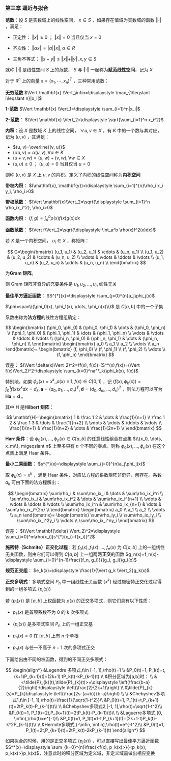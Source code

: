 ### **第三章 逼近与拟合**

**范数**：设 $S$ 是实数域上的线性空间， $x\in S$ ，如果存在值域为实数域的函数 $\Vert\cdot\Vert$ ，满足：

- 正定性： $\Vert x\Vert\geqslant0$ ； $\Vert x \Vert=0$ 当且仅当 $x=0$ 
- 齐次性： $\Vert \alpha x \Vert=\lvert \alpha\rvert\Vert x\Vert, \alpha\in R$ 

- 三角不等式： $\Vert x+y \Vert \leqslant \Vert x \Vert +\Vert y\Vert, x, y\in S$ 

就称 $\Vert\cdot\Vert$ 是线性空间 $S$ 上的范数， $S$ 与 $\Vert\cdot \Vert$ 一起称为**赋范线性空间**，记为 $X$ 

对于 $\mathsf{R}^n$ 上的向量 $x=(x_1,\cdots,x_n)^T$ ，三种常用范数：

**无穷范数** $\Vert \mathbf{x} \Vert_\infin=\displaystyle \max_{1\leqslant i\leqslant n}|x_i|$ 

**1-范数** $\Vert \mathbf{x} \Vert_1=\displaystyle \sum_{i=1}^n|x_i|$ 

**2-范数**： $\Vert \mathbf{x} \Vert_2=\displaystyle \sqrt{\sum_{i=1}^n x_i^2}$ 

**内积**：设 $X$ 是数域 $K$ 上的线性空间， $\forall u, v\in X$ 。有 $K$ 中的一个数与其对应，记为 $(u, v)$ ，其满足：

-  $(u, v)=\overline{(v, u)}$ 
-  $(\alpha u, v)=\alpha(u, v), \forall \alpha \in K$ 
-  $(u+v, w)=(u, w)+(v, w), \forall w\in X$ 
-  $(u, u)\geqslant 0$ ； $(u, u)=0$ 当且仅当 $u=0$ 

则称 $(u, v)$ 是 $X$ 上 $u, v$ 的内积。定义了内积的线性空间称为**内积空间**

**带权内积**： $(\mathbf{x}, \mathbf{y})=\displaystyle \sum_{i=1}^{n}\rho_i x_i y_i, \rho_i>0$ 

**带权范数**： $\Vert \mathbf{x}\Vert_2=\sqrt{\displaystyle \sum_{i=1}^n \rho_ix_i^2}, \rho_i>0$ 

**函数内积**： $(f, g)=\displaystyle \int_a^b\rho(x)f(x)g(x)dx$ 

**函数范数**： $\Vert f\Vert_2=\sqrt{\displaystyle \int_a^b \rho(x)f^2(x)dx}$ 

若 $X$ 是一个内积空间， $u_i\in X$ ，称矩阵：

$$
G=\begin{bmatrix}
(u_1, u_1) & (u_2, u_1) & \cdots & (u_n, u_1) \\
(u_1, u_2) & (u_2, u_2) & \cdots & (u_n, u_2) \\
\vdots & \vdots & \ddots & \vdots \\
(u_1, u_n) & (u_2, u_n) & \cdots & (u_n, u_n) \\
\end{bmatrix}
$$

为**Gram 矩阵**。

则 Gram 矩阵非奇异的充要条件是 $u_1, u_2, \dots, u_n$ 线性无关

**最佳平方逼近函数**： $S^{*}(x)=\displaystyle \sum_{j=0}^{n}a_j\phi_j(x)$ 

 $\phi=span\\{\phi_0(x), \phi_1(x), \dots, \phi_n(x)\\}$ 是 $C[a, b]$ 中的一个子集

系数由称为**法方程**的线性方程组确定：

$$
\begin{bmatrix}
(\phi_0, \phi_0) & (\phi_0, \phi_1)  & \dots & (\phi_0, \phi_n) \\
(\phi_1, \phi_0) & (\phi_1, \phi_1)  & \dots & (\phi_1, \phi_n) \\
\vdots  & \vdots & \ddots & \vdots \\
(\phi_n, \phi_0) & (\phi_n, \phi_1)  & \dots & (\phi_n, \phi_n) \\
\end{bmatrix}
\begin{bmatrix}
a_0 \\ a_1 \\ a_2 \\ \vdots \\ a_n
\end{bmatrix}=
\begin{bmatrix}
(f, \phi_0) \\ (f, \phi_1) \\ (f, \phi_2) \\ \vdots \\ (f, \phi_n)
\end{bmatrix}
$$

误差： $(\Vert \delta(x)\Vert_2)^2=(f(x), f(x))-(S^*(x),f(x))=(\Vert f(x)\Vert_2)^2-\displaystyle \sum_{k=0}^na^*_k(\phi_k(x), f(x))$ 

特别地，如果 $\phi_k(x)=x^k, \rho(x)\equiv 1, f(x)\in C[0, 1]$ ，记 $(f(x), \phi_k(x))=\displaystyle \int_0^1f(x)x^kdx=d_k,\mathbf{a}=(a_0, a_1, \dots, a_n)^T, \mathbf{d}=(d_0, d_m, \dots, d_n)^T$ ，则法方程可以写为 $\mathbf{Ha}=\mathbf{d}$ 。

其中 $\mathbf{H}$ 是**Hilbert 矩阵**：

$$
\mathbf{H}=\begin{bmatrix}
1 & \frac 1 2  & \dots & \frac{1}{n+1} \\
\frac 1 2 & \frac 1 3  & \dots & \frac{1}{n+2} \\
\vdots  & \vdots & \ddots & \vdots \\
\frac{1}{n+1} & \frac{1}{n+2}  & \dots & \frac{1}{2n+1} \\
\end{bmatrix}
$$

**Harr 条件**：设 $\phi_0(x), \dots, \phi_n(x)\in C[a, b]$ 的任意线性组合在点集 $\\{x_0, \dots, x_m\\}, m\geqslant n$ 上至多只有 $n$ 个不同的零点。则称 $\phi_0(x), \dots, \phi_n(x)$ 在这个点集上满足 Haar 条件。

**最小二乘函数**： $s^{*}(x)=\displaystyle \sum_{j=0}^{n}a_j\phi_j(x)$ 

取 $\phi_k(x)=x^k$ ，满足 Haar 条件，对应法方程的系数矩阵非奇异，解存在。系数 $a_k$ 可由下面的法方程解出：

$$
\begin{bmatrix}
\sum\rho_i & \sum\rho_ix_i  & \dots & \sum\rho_ix_i^n \\
\sum\rho_ix_i & \sum\rho_ix_i^2  & \dots & \sum\rho_ix_i^{n+1} \\
\vdots  & \vdots & \ddots & \vdots \\
\sum\rho_ix_i^n & \sum\rho_ix_{n+1}  & \dots & \sum\rho_ix_i^{2n} \\
\end{bmatrix}
\begin{bmatrix}
a_0 \\ a_1 \\ a_2 \\ \vdots \\ a_n
\end{bmatrix}=
\begin{bmatrix}
\sum\rho_iy_i \\ \sum\rho_ix_iy_i \\ \sum\rho_ix_i^2y_i \\ \vdots \\ \sum\rho_ix_i^ny_i
\end{bmatrix}
$$

误差： $(\Vert \mathbf{\delta} \Vert_2)^2=\displaystyle \sum_{i=0}^m\rho(x_i)[s^{*}(x_i)-f(x_i)]^2$ 

**施密特（Schmite）正交化过程**：若 $f_0(x), f_1(x), \dots, f_n(x)$ 为 $C[a, b]$ 上的一组线性无关函数，则由它们可以得到 $C[a, b]$ 上一组两两**正交**的函数 $g_n(x)=f_n(x)-\displaystyle \sum_{i=0}^{n-1}\frac{(f_n, g_i)}{(g_i, g_i)}g_i(x)$ 

**规范正交组**： $e_k(x)=\displaystyle \frac{1}{\Vert g_k \Vert_2}g_k(x)$ 

**正交多项式**：多项式空间 $P_n$ 中一组线性无关函数 $\{x^k\}$ 经过施密特正交化过程得到的一组多项式 $\{p_i(x)\}$ 

若 $\{p_i(x)\}$ 是 $[a, b]$ 上权函数为 $\rho(x)$ 的正交多项式，则它们具有以下性质：

-  $p_k(x)$ 是首项系数不为 0 的 $k$ 次多项式
-  $\{p_i(x)\}$ 是多项式空间 $P_n$ 上的一组正交基
-  $p_n(x)=0$ 在 $[a, b]$ 上有 $n$ 个单根

-  $p_n(x)$ 与任一不高于 $n-1$ 次的多项式正交

下面给出由不同的权函数，得到的不同正交多项式：

$$
\begin{align*}
&Legendre 多项式,t\in [-1, 1],\rho(t)=1 \\
&P_0(t)=1, P_1(t)=t, (k+1)P_{k+1}(t)=(2k+1) tP_k(t)-kP_{k-1}(t) \\
&积分区域为[a,b]时： \\
&<\tilde{P}_{k}(t),\tilde{P}_{k}(t)>=\displaystyle \left(\frac{b-a}{2}\right)·\displaystyle \left(\frac{2}{2k+1}\right) \\
&\tilde{P}_{k}(s)=P_{k}\displaystyle \left(\frac{2s-(a+b)}{b-a}\right) \\
\\
&Chebyshev多项式1,t\in [-1, 1],\rho(t)=\frac{1}{\sqrt{1-t^2}}\\
&P_0(t)=1, P_1(t)=t,P_{k+1}(t)=2tP_k(t)-P_{k-1}(t)\\
\\
&Chebyshev多项式2,[-1, 1],\rho(t)=\sqrt{1-t^2}\\
&P_0(t)=1, P_1(t)=2t,P_{k+1}(t)=2tP_k(t)-P_{k-1}(t)\\
\\
&Laguerre多项式,[0, \infin),\rho(t)=e^{-t}\\
&P_0(t)=1, P_1(t)=1-t,P_{k+1}(t)=(2k+1-t)P_k(t)-k^2P_{k-1}(t)\\
\\
&Hermite多项式,(-\infin, \infin),\rho(t)=e^{-t^2}\\
&P_0(t)=1, P_1(t)=2t,P_{k+1}(t)=2tP_k(t)-2kP_{k-1}(t)
\end{align*}
$$

如果拟合的时候，用的是正交多项式 $\{p_i(x)\}$ ，可以直接写出最佳平方逼近函数 $S^*(x)=\displaystyle \sum_{k=0}^{n}\frac{<f(x), p_k(x)>}{<p_k(x), p_k(x)>}p_k(x)$，注意此时的积分区域为定义域，非定义域需做出相应变换